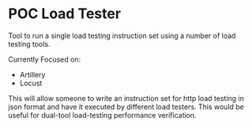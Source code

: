 # POC Load Tester
Tool to run a single load testing instruction set using a number of load testing tools.

Currently Focused on:
* Artillery
* Locust

This will allow someone to write an instruction set for http load testing in json format and have it executed by different load testers. This would be useful for dual-tool load-testing performance verification.
